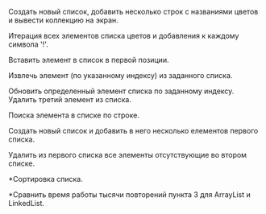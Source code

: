 Создать новый список, добавить несколько строк с названиями цветов и вывести коллекцию на экран.

Итерация всех элементов списка цветов и добавления к каждому символа '!'.

Вставить элемент в список в первой позиции.

Извлечь элемент (по указанному индексу) из заданного списка.


Обновить определенный элемент списка по заданному индексу.
Удалить третий элемент из списка.

Поиска элемента в списке по строке.

Создать новый список и добавить в него несколько елементов первого списка.

Удалить из первого списка все элементы отсутствующие во втором списке.

*Сортировка списка.

*Сравнить время работы тысячи повторений пункта 3 для ArrayList и LinkedList.
